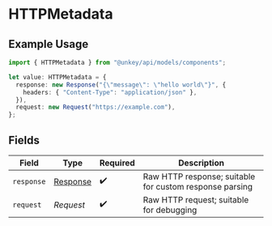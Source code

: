 # HTTPMetadata

## Example Usage

```typescript
import { HTTPMetadata } from "@unkey/api/models/components";

let value: HTTPMetadata = {
  response: new Response("{\"message\": \"hello world\"}", {
    headers: { "Content-Type": "application/json" },
  }),
  request: new Request("https://example.com"),
};
```

## Fields

| Field                                                                 | Type                                                                  | Required                                                              | Description                                                           |
| --------------------------------------------------------------------- | --------------------------------------------------------------------- | --------------------------------------------------------------------- | --------------------------------------------------------------------- |
| `response`                                                            | [Response](https://developer.mozilla.org/en-US/docs/Web/API/Response) | :heavy_check_mark:                                                    | Raw HTTP response; suitable for custom response parsing               |
| `request`                                                             | *Request*                                                             | :heavy_check_mark:                                                    | Raw HTTP request; suitable for debugging                              |